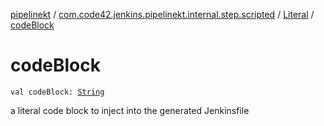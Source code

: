 [pipelinekt](../../index.md) / [com.code42.jenkins.pipelinekt.internal.step.scripted](../index.md) / [Literal](index.md) / [codeBlock](./code-block.md)

# codeBlock

`val codeBlock: `[`String`](https://kotlinlang.org/api/latest/jvm/stdlib/kotlin/-string/index.html)

a literal code block to inject into the generated Jenkinsfile

